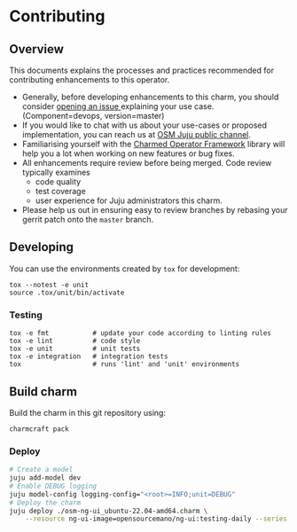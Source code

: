 <!-- Copyright 2022 Canonical Ltd.

Licensed under the Apache License, Version 2.0 (the "License"); you may
not use this file except in compliance with the License. You may obtain
a copy of the License at

        http://www.apache.org/licenses/LICENSE-2.0

Unless required by applicable law or agreed to in writing, software
distributed under the License is distributed on an "AS IS" BASIS, WITHOUT
WARRANTIES OR CONDITIONS OF ANY KIND, either express or implied. See the
License for the specific language governing permissions and limitations
under the License.

For those usages not covered by the Apache License, Version 2.0 please
contact: legal@canonical.com

To get in touch with the maintainers, please contact:
osm-charmers@lists.launchpad.net -->

# Contributing

## Overview

This documents explains the processes and practices recommended for contributing enhancements to
this operator.

- Generally, before developing enhancements to this charm, you should consider [opening an issue
  ](https://osm.etsi.org/bugzilla/enter_bug.cgi?product=OSM) explaining your use case. (Component=devops, version=master)
- If you would like to chat with us about your use-cases or proposed implementation, you can reach
  us at [OSM Juju public channel](https://opensourcemano.slack.com/archives/C027KJGPECA).
- Familiarising yourself with the [Charmed Operator Framework](https://juju.is/docs/sdk) library
  will help you a lot when working on new features or bug fixes.
- All enhancements require review before being merged. Code review typically examines
  - code quality
  - test coverage
  - user experience for Juju administrators this charm.
- Please help us out in ensuring easy to review branches by rebasing your gerrit patch onto
  the `master` branch.

## Developing

You can use the environments created by `tox` for development:

```shell
tox --notest -e unit
source .tox/unit/bin/activate
```

### Testing

```shell
tox -e fmt           # update your code according to linting rules
tox -e lint          # code style
tox -e unit          # unit tests
tox -e integration   # integration tests
tox                  # runs 'lint' and 'unit' environments
```

## Build charm

Build the charm in this git repository using:

```shell
charmcraft pack
```

### Deploy

```bash
# Create a model
juju add-model dev
# Enable DEBUG logging
juju model-config logging-config="<root>=INFO;unit=DEBUG"
# Deploy the charm
juju deploy ./osm-ng-ui_ubuntu-22.04-amd64.charm \
    --resource ng-ui-image=opensourcemano/ng-ui:testing-daily --series jammy
```
